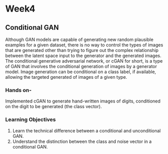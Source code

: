 

# Week4

## Conditional GAN

Although GAN models are capable of generating new random plausible examples for a given dataset, there is no way to control the types of images that are generated other than trying to figure out the complex relationship between the latent space input to the generator and the generated images. The conditional generative adversarial network, or cGAN for short, is a type of GAN that involves the conditional generation of images by a generator model. Image generation can be conditional on a class label, if available, allowing the targeted generated of images of a given type.

### Hands on-

Implemented cGAN to generate hand-written images of digits, conditioned on the digit to be generated (the class vector). 

### **Learning Objectives**

1. Learn the technical difference between a conditional and unconditional GAN.
2. Understand the distinction between the class and noise vector in a conditional GAN.